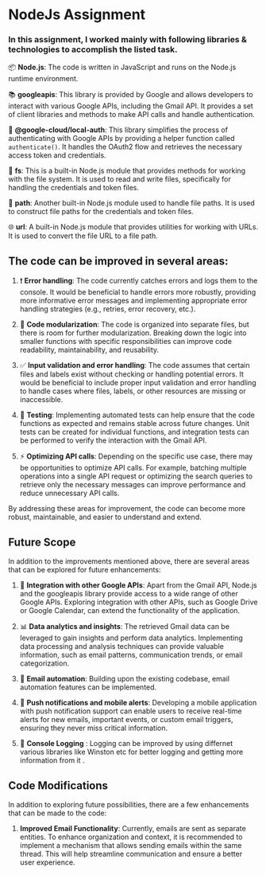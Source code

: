 ﻿# NodeJs Assignment

### In this assignment, I worked mainly with following libraries & technologies to accomplish the listed task.

📦 **Node.js**: The code is written in JavaScript and runs on the Node.js runtime environment.

📚 **googleapis**: This library is provided by Google and allows developers to interact with various Google APIs, including the Gmail API. It provides a set of client libraries and methods to make API calls and handle authentication.

🔑 **@google-cloud/local-auth**: This library simplifies the process of authenticating with Google APIs by providing a helper function called `authenticate()`. It handles the OAuth2 flow and retrieves the necessary access token and credentials.

📁 **fs**: This is a built-in Node.js module that provides methods for working with the file system. It is used to read and write files, specifically for handling the credentials and token files.

📄 **path**: Another built-in Node.js module used to handle file paths. It is used to construct file paths for the credentials and token files.

🌐 **url**: A built-in Node.js module that provides utilities for working with URLs. It is used to convert the file URL to a file path.

## The code can be improved in several areas:

1. ❗️ **Error handling**: The code currently catches errors and logs them to the console. It would be beneficial to handle errors more robustly, providing more informative error messages and implementing appropriate error handling strategies (e.g., retries, error recovery, etc.).

2. 🧩 **Code modularization**: The code is organized into separate files, but there is room for further modularization. Breaking down the logic into smaller functions with specific responsibilities can improve code readability, maintainability, and reusability.

3. ✅ **Input validation and error handling**: The code assumes that certain files and labels exist without checking or handling potential errors. It would be beneficial to include proper input validation and error handling to handle cases where files, labels, or other resources are missing or inaccessible.

4. 🧪 **Testing**: Implementing automated tests can help ensure that the code functions as expected and remains stable across future changes. Unit tests can be created for individual functions, and integration tests can be performed to verify the interaction with the Gmail API.

5. ⚡️ **Optimizing API calls**: Depending on the specific use case, there may be opportunities to optimize API calls. For example, batching multiple operations into a single API request or optimizing the search queries to retrieve only the necessary messages can improve performance and reduce unnecessary API calls.

By addressing these areas for improvement, the code can become more robust, maintainable, and easier to understand and extend.

## Future Scope

In addition to the improvements mentioned above, there are several areas that can be explored for future enhancements:

1. 🚀 **Integration with other Google APIs**: Apart from the Gmail API, Node.js and the googleapis library provide access to a wide range of other Google APIs. Exploring integration with other APIs, such as Google Drive or Google Calendar, can extend the functionality of the application.

2. 📊 **Data analytics and insights**: The retrieved Gmail data can be leveraged to gain insights and perform data analytics. Implementing data processing and analysis techniques can provide valuable information, such as email patterns, communication trends, or email categorization.

3. 📧 **Email automation**: Building upon the existing codebase, email automation features can be implemented.

4. 📱 **Push notifications and mobile alerts**: Developing a mobile application with push notification support can enable users to receive real-time alerts for new emails, important events, or custom email triggers, ensuring they never miss critical information.

5. 📝 **Console Logging** : Logging can be improved by using differnet various libraries like Winston etc for better logging and getting more information from it .

## Code Modifications

In addition to exploring future possibilities, there are a few enhancements that can be made to the code:

1. **Improved Email Functionality**: Currently, emails are sent as separate entities. To enhance organization and context, it is recommended to implement a mechanism that allows sending emails within the same thread. This will help streamline communication and ensure a better user experience.
